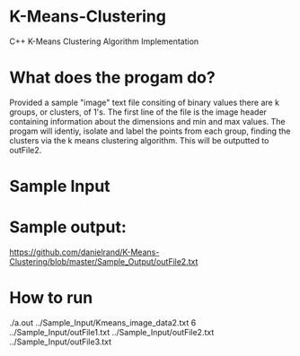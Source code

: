 # K-Means-Clustering
C++ K-Means Clustering Algorithm Implementation  

# What does the progam do?
Provided a sample "image" text file consiting of binary values there are k groups, or clusters, of 1's. The first line of the file is the image header containing information about the dimensions and min and max values. The progam will identiy, isolate and label the points from each group, finding the clusters via the k means clustering algorithm. This will be outputted to outFile2. 

# Sample Input

# Sample output:
https://github.com/danielrand/K-Means-Clustering/blob/master/Sample_Output/outFile2.txt

# How to run

./a.out ../Sample_Input/Kmeans_image_data2.txt 6 ../Sample_Input/outFile1.txt ../Sample_Input/outFile2.txt ../Sample_Input/outFile3.txt 
